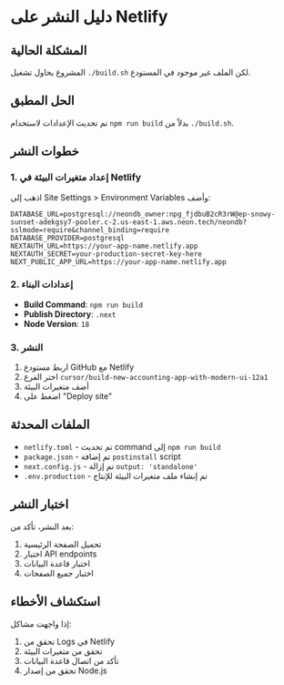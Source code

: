 # دليل النشر على Netlify

## المشكلة الحالية
المشروع يحاول تشغيل `./build.sh` لكن الملف غير موجود في المستودع.

## الحل المطبق
تم تحديث الإعدادات لاستخدام `npm run build` بدلاً من `./build.sh`.

## خطوات النشر

### 1. إعداد متغيرات البيئة في Netlify

اذهب إلى Site Settings > Environment Variables وأضف:

```
DATABASE_URL=postgresql://neondb_owner:npg_fjdbuB2cR3rW@ep-snowy-sunset-adekgsy7-pooler.c-2.us-east-1.aws.neon.tech/neondb?sslmode=require&channel_binding=require
DATABASE_PROVIDER=postgresql
NEXTAUTH_URL=https://your-app-name.netlify.app
NEXTAUTH_SECRET=your-production-secret-key-here
NEXT_PUBLIC_APP_URL=https://your-app-name.netlify.app
```

### 2. إعدادات البناء

- **Build Command**: `npm run build`
- **Publish Directory**: `.next`
- **Node Version**: `18`

### 3. النشر

1. اربط مستودع GitHub مع Netlify
2. اختر الفرع `cursor/build-new-accounting-app-with-modern-ui-12a1`
3. أضف متغيرات البيئة
4. اضغط على "Deploy site"

## الملفات المحدثة

- `netlify.toml` - تم تحديث command إلى `npm run build`
- `package.json` - تم إضافة `postinstall` script
- `next.config.js` - تم إزالة `output: 'standalone'`
- `.env.production` - تم إنشاء ملف متغيرات البيئة للإنتاج

## اختبار النشر

بعد النشر، تأكد من:
1. تحميل الصفحة الرئيسية
2. اختبار API endpoints
3. اختبار قاعدة البيانات
4. اختبار جميع الصفحات

## استكشاف الأخطاء

إذا واجهت مشاكل:
1. تحقق من Logs في Netlify
2. تحقق من متغيرات البيئة
3. تأكد من اتصال قاعدة البيانات
4. تحقق من إصدار Node.js